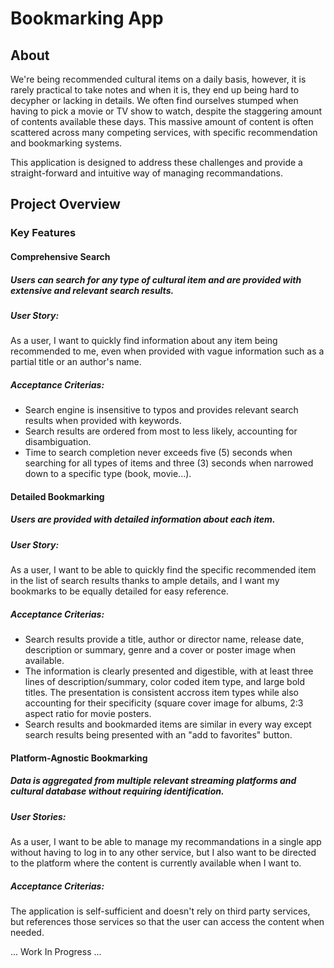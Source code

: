 # Bookmarking App
## About
We're being recommended cultural items on a daily basis, however, it is rarely practical to take notes and when it is, they end up being hard to decypher or lacking in details. We often find ourselves stumped when having to pick a movie or TV show to watch, despite the staggering amount of contents available these days. This massive amount of content is often scattered across many competing services, with specific recommendation and bookmarking systems.

This application is designed to address these challenges and provide a straight-forward and intuitive way of managing recommandations.

## Project Overview
### Key Features
#### Comprehensive Search
##### Users can search for any type of cultural item and are provided with extensive and relevant search results.
##### User Story:
As a user, I want to quickly find information about any item being recommended to me, even when provided with vague information such as a partial title or an author's name.
##### Acceptance Criterias:
- Search engine is insensitive to typos and provides relevant search results when provided with keywords.
- Search results are ordered from most to less likely, accounting for disambiguation.
- Time to search completion never exceeds five (5) seconds when searching for all types of items and three (3) seconds when narrowed down to a specific type (book, movie...).
    
#### Detailed Bookmarking
##### Users are provided with detailed information about each item.
##### User Story:
As a user, I want to be able to quickly find the specific recommended item in the list of search results thanks to ample details, and I want my bookmarks to be equally detailed for easy reference.
##### Acceptance Criterias:
- Search results provide a title, author or director name, release date, description or summary, genre and a cover or poster image when available.
- The information is clearly presented and digestible, with at least three lines of description/summary, color coded item type, and large bold titles. The presentation is consistent accross item types while also accounting for their specificity (square cover image for albums, 2:3 aspect ratio for movie posters.
- Search results and bookmarded items are similar in every way except search results being presented with an "add to favorites" button.
        
#### Platform-Agnostic Bookmarking
##### Data is aggregated from multiple relevant streaming platforms and cultural database without requiring identification. 
##### User Stories:
As a user, I want to be able to manage my recommandations in a single app without having to log in to any other service, but I also want to be directed to the platform where the content is currently available when I want to.
##### Acceptance Criterias:
The application is self-sufficient and doesn't rely on third party services, but references those services so that the user can access the content when needed.

... Work In Progress ...
